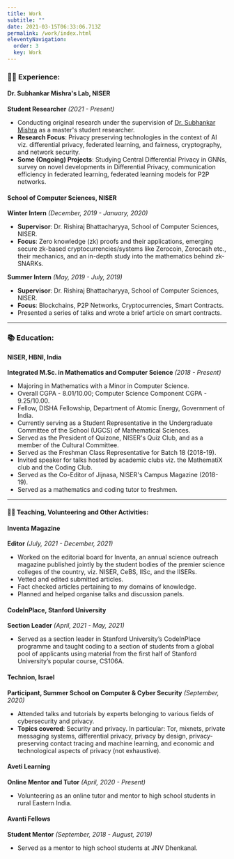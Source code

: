 ```yaml
---
title: Work
subtitle: ""
date: 2021-03-15T06:33:06.713Z
permalink: /work/index.html
eleventyNavigation:
  order: 3
  key: Work
---
```

### 👩‍💻 Experience:

#### Dr. Subhankar Mishra's Lab, NISER

**Student Researcher** *(2021 - Present)*

* Conducting original research under the supervision of [Dr. Subhankar Mishra](https://www.niser.ac.in/~smishra/) as a master's student researcher.
* **Research Focus**: Privacy preserving technologies in the context of AI viz. differential privacy, federated learning, and fairness, cryptography, and network security.
* **Some (Ongoing) Projects**: Studying Central Differential Privacy in GNNs, survey on novel developments in Differential Privacy,
communication efficiency in federated learning, federated learning models for P2P networks.

#### School of Computer Sciences, NISER

**Winter Intern** *(December, 2019 - January, 2020)*

* **Supervisor**: Dr. Rishiraj Bhattacharyya, School of Computer Sciences, NISER.
* **Focus**: Zero knowledge (zk) proofs and their applications, emerging secure zk-based cryptocurrencies/systems like Zerocoin,
Zerocash etc., their mechanics, and an in-depth study into the mathematics behind zk-SNARKs.

**Summer Intern** *(May, 2019 - July, 2019)*

* **Supervisor**: Dr. Rishiraj Bhattacharyya, School of Computer Sciences, NISER.
* **Focus**: Blockchains, P2P Networks, Cryptocurrencies, Smart Contracts.
* Presented a series of talks and wrote a brief article on smart contracts.
- - -
### 📚 Education:

#### NISER, HBNI, India

**Integrated M.Sc. in Mathematics and Computer Science** *(2018 - Present)*
* Majoring in Mathematics with a Minor in Computer Science.
* Overall CGPA - 8.01/10.00; Computer Science Component CGPA - 9.25/10.00.
* Fellow, DISHA Fellowship, Department of Atomic Energy, Government of India.
* Currently serving as a Student Representative in the Undergraduate Committee of the School (UGCS) of Mathematical Sciences.
* Served as the President of Quizone, NISER's Quiz Club, and as a member of the Cultural Committee.
* Served as the Freshman Class Representative for Batch 18 (2018-19).
* Invited speaker for talks hosted by academic clubs viz. the MathematiX club and the Coding Club.
* Served as the Co-Editor of Jijnasa, NISER's Campus Magazine (2018-19).
* Served as a mathematics and coding tutor to freshmen.
- - -
#### 👩‍💻 Teaching, Volunteering and Other Activities:

#### Inventa Magazine

**Editor** *(July, 2021 - December, 2021)*

* Worked on the editorial board for Inventa, an annual science outreach magazine published jointly by the student bodies of the premier science colleges of the country, viz. NISER, CeBS, IISc, and the IISERs.
* Vetted and edited submitted articles.
* Fact checked articles pertaining to my domains of knowledge.
* Planned and helped organise talks and discussion panels.

#### CodeInPlace, Stanford University

**Section Leader** *(April, 2021 - May, 2021)*

* Served as a section leader in Stanford University’s CodeInPlace programme and taught coding to a section of students from a
global pool of applicants using material from the first half of Stanford University’s popular course, CS106A.

#### Technion, Israel

**Participant, Summer School on Computer & Cyber Security** *(September, 2020)*

* Attended talks and tutorials by experts belonging to various fields of cybersecurity and privacy.
* **Topics covered**: Security and privacy. In particular: Tor, mixnets, private messaging systems, differential privacy, privacy by
design, privacy-preserving contact tracing and machine learning, and economic and technological aspects of privacy (not
exhaustive).

#### Aveti Learning

**Online Mentor and Tutor** *(April, 2020 - Present)*

* Volunteering as an online tutor and mentor to high school students in rural Eastern India.

#### Avanti Fellows

**Student Mentor** *(September, 2018 - August, 2019)*

* Served as a mentor to high school students at JNV Dhenkanal.